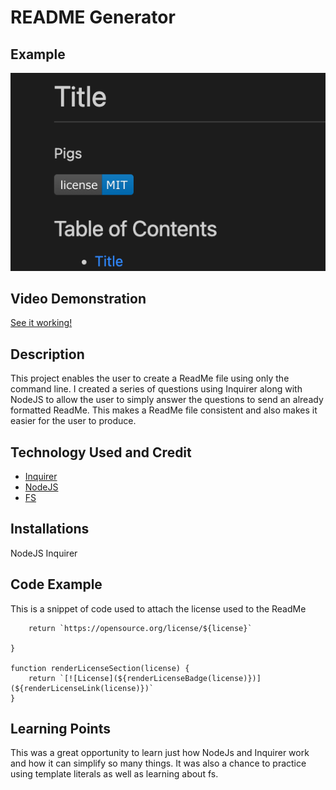 # README Generator

## Example
![dist](./dist/Screenshot%202023-04-20%20at%207.10.52%20PM.png)

## Video Demonstration
[See it working!](https://drive.google.com/file/d/1U0joPYfVXcqbGsYdJMYEr1jwyn0sotMt/view)


## Description

This project enables the user to create a ReadMe file using only the command line.  I created a series of questions using Inquirer along with NodeJS to allow the user to simply answer the questions to send an already formatted ReadMe.  This makes a ReadMe file consistent and also makes it easier for the user to produce.

## Technology Used and Credit
* [Inquirer]('https://www.npmjs.com/package/inquirer')
* [NodeJS]('https://nodejs.org/en')
* [FS]('https://www.w3schools.com/nodejs/nodejs_filesystem.asp')

## Installations
NodeJS
Inquirer


## Code Example
This is a snippet of code used to attach the license used to the ReadMe

```function renderLicenseLink(license) {
    return `https://opensource.org/license/${license}`

}

function renderLicenseSection(license) {
    return `[![License](${renderLicenseBadge(license)})](${renderLicenseLink(license)})`
}

```

## Learning Points

This was a great opportunity to learn just how NodeJs and Inquirer work and how it can simplify so many things.  It was also a chance to practice using template literals as well as learning about fs.